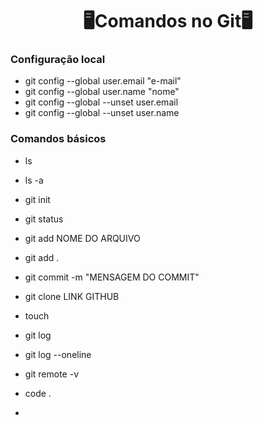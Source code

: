 <center><h1>🖥️Comandos no Git🖥️</h1></center>

 ### Configuração local

- git config --global user.email "e-mail"
- git config --global user.name "nome"
- git config --global --unset user.email
- git config --global --unset user.name

### Comandos básicos

- ls
- ls -a

- git init
- git status
- git add NOME DO ARQUIVO
- git add .
- git commit -m "MENSAGEM DO COMMIT"
- git clone LINK GITHUB
- touch
- git log
- git log --oneline
- git remote -v
- code .
- 





